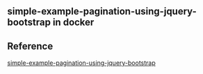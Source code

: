 ## simple-example-pagination-using-jquery-bootstrap in docker



## Reference
[simple-example-pagination-using-jquery-bootstrap](https://www.js-tutorials.com/jquery-tutorials/simple-example-pagination-using-jquery-bootstrap/)
